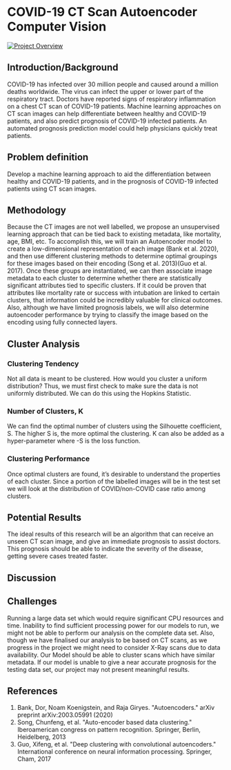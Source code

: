 # COVID-19 CT Scan Autoencoder Computer Vision

[![Project Overview](https://img.youtube.com/vi/SCKeOqeEIaM/0.jpg)](https://www.youtube.com/watch?v=SCKeOqeEIaM)


## Introduction/Background
 
COVID-19 has infected over 30 million people and caused around a million deaths worldwide. The virus can infect the upper or lower part of the respiratory tract. Doctors have reported signs of respiratory inflammation on a chest CT scan of COVID-19 patients. Machine learning approaches on CT scan images can help differentiate between healthy and COVID-19 patients, and also predict prognosis of COVID-19 infected patients. An automated prognosis prediction model could help physicians quickly treat patients.
 
## Problem definition
 
Develop a machine learning approach to aid the differentiation between healthy and COVID-19 patients, and in the prognosis of COVID-19 infected patients using CT scan images.

## Methodology

Because the CT images are not well labelled, we propose an unsupervised learning approach that can be tied back to existing metadata, like mortality, age, BMI, etc. To accomplish this, we will train an Autoencoder model to create a low-dimensional representation of each image (Bank et al. 2020), and then use different clustering methods to determine optimal groupings for these images based on their encoding (Song et al. 2013)(Guo et al. 2017). Once these groups are instantiated, we can then associate image metadata to each cluster to determine whether there are statistically significant attributes tied to specific clusters. If it could be proven that attributes like mortality rate or success with intubation are linked to certain clusters, that information could be incredibly valuable for clinical outcomes. Also, although we have limited prognosis labels, we will also determine autoencoder performance by trying to classify the image based on the encoding using fully connected layers.

## Cluster Analysis

### Clustering Tendency

Not all data is meant to be clustered. How would you cluster a uniform distribution? Thus, we must first check to make sure the data is not uniformly distributed. We can do this using the Hopkins Statistic.

### Number of Clusters, K

We can find the optimal number of clusters using the Silhouette coefficient, S. The higher S is, the more optimal the clustering. K can also be added as a hyper-parameter where -S is the loss function. 

### Clustering Performance

Once optimal clusters are found, it’s desirable to understand the properties of each cluster. Since a portion of the labelled images will be in the test set we will look at the distribution of COVID/non-COVID case ratio among clusters. 

## Potential Results
 
The ideal results of this research will be an algorithm that can receive an unseen CT scan image, and give an immediate prognosis to assist doctors.  This prognosis should be able to indicate the severity of the disease, getting severe cases treated faster. 

## Discussion

## Challenges
Running a large data set which would require significant CPU resources and time. Inability to find sufficient processing power for our models to run, we might not be able to perform our analysis on the complete data set. Also, though we have finalised our analysis to be based on CT scans, as we progress in the project we might need to consider X-Ray scans due to data availability. Our Model should be able to cluster scans which have similar metadata. If our model is unable to give a near accurate prognosis for the testing data set, our project may not present meaningful results.


## References

1. Bank, Dor, Noam Koenigstein, and Raja Giryes. "Autoencoders." arXiv preprint arXiv:2003.05991 (2020)
2. Song, Chunfeng, et al. "Auto-encoder based data clustering." Iberoamerican congress on pattern recognition. Springer, Berlin, Heidelberg, 2013
3. Guo, Xifeng, et al. "Deep clustering with convolutional autoencoders." International conference on neural information processing. Springer, Cham, 2017
